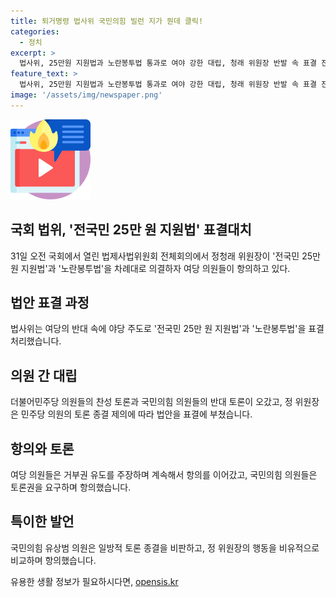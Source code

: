 ```yaml
---
title: 퇴거명령 법사위 국민의힘 빌런 지가 뭔데 클릭!
categories:
  - 정치
excerpt: >
  법사위, 25만원 지원법과 노란봉투법 통과로 여야 강한 대립, 청래 위원장 반발 속 표결 진행, 의원들 강력한 항의 속 정위 결론 도출, 정위, 논란 속 토론 종결로 법안 통과, 의원들 고성으로 혼란 가중 - 국회 법제사법위원회 회의에서 25만원 지원법과 노란봉투법 통과에 대한 여야의 강한 대립과 정위의 결론 도출에 이르는 과정에서의 혼란이 눈에 띄었습니다.
feature_text: >
  법사위, 25만원 지원법과 노란봉투법 통과로 여야 강한 대립, 청래 위원장 반발 속 표결 진행, 의원들 강력한 항의 속 정위 결론 도출, 정위, 논란 속 토론 종결로 법안 통과, 의원들 고성으로 혼란 가중 - 국회 법제사법위원회 회의에서 25만원 지원법과 노란봉투법 통과에 대한 여야의 강한 대립과 정위의 결론 도출에 이르는 과정에서의 혼란이 눈에 띄었습니다.
image: '/assets/img/newspaper.png'
---
```


<p><img src="/assets/img/news.png" alt="rentncar 속보" /></p>

<h2>국회 법위, '전국민 25만 원 지원법' 표결대치</h2>

<p data-ke-size="size16">31일 오전 국회에서 열린 법제사법위원회 전체회의에서 정청래 위원장이 '전국민 25만 원 지원법'과 '노란봉투법'을 차례대로 의결하자 여당 의원들이 항의하고 있다. </p>

<h2 data-ke-size="size26">법안 표결 과정</h2>

<p data-ke-size="size16">법사위는 여당의 반대 속에 야당 주도로 '전국민 25만 원 지원법'과 '노란봉투법'을 표결 처리했습니다. </p>

<h2 data-ke-size="size26">의원 간 대립</h2>

<p data-ke-size="size16">더불어민주당 의원들의 찬성 토론과 국민의힘 의원들의 반대 토론이 오갔고, 정 위원장은 민주당 의원의 토론 종결 제의에 따라 법안을 표결에 부쳤습니다. </p>

<h2 data-ke-size="size26">항의와 토론</h2>

<p data-ke-size="size16">여당 의원들은 거부권 유도를 주장하며 계속해서 항의를 이어갔고, 국민의힘 의원들은 토론권을 요구하며 항의했습니다. </p>

<h2 data-ke-size="size26">특이한 발언</h2>

<p data-ke-size="size16">국민의힘 유상범 의원은 일방적 토론 종결을 비판하고, 정 위원장의 행동을 비유적으로 비교하며 항의했습니다. </p>
유용한 생활 정보가 필요하시다면, <a href="https://opensis.kr" rel="dofollow">opensis.kr</a>


